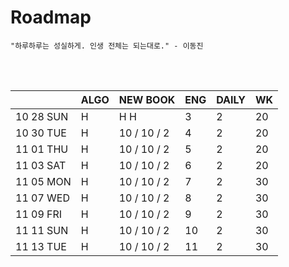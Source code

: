 # Roadmap

```
"하루하루는 성실하게. 인생 전체는 되는대로." - 이동진
```



<br><br>

|           | ALGO | NEW BOOK    | ENG  | DAILY | WK   |
| --------- | ---- | ----------- | ---- | ----- | ---- |
| 10 28 SUN | H    | H H         | 3    | 2     | 20   |
| 10 30 TUE | H    | 10 / 10 / 2 | 4    | 2     | 20   |
| 11 01 THU | H    | 10 / 10 / 2 | 5    | 2     | 20   |
| 11 03 SAT | H    | 10 / 10 / 2 | 6    | 2     | 20   |
| 11 05 MON | H    | 10 / 10 / 2 | 7    | 2     | 30   |
| 11 07 WED | H    | 10 / 10 / 2 | 8    | 2     | 30   |
| 11 09 FRI | H    | 10 / 10 / 2 | 9    | 2     | 30   |
| 11 11 SUN | H    | 10 / 10 / 2 | 10   | 2     | 30   |
| 11 13 TUE | H    | 10 / 10 / 2 | 11   | 2     | 30   |

<br><br>

